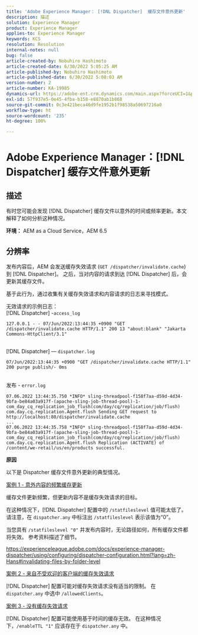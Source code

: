 ```yaml
---
title: 'Adobe Experience Manager： [!DNL Dispatcher]  缓存文件意外更新'
description: 描述
solution: Experience Manager
product: Experience Manager
applies-to: Experience Manager
keywords: KCS
resolution: Resolution
internal-notes: null
bug: false
article-created-by: Nobuhiro Hashimoto
article-created-date: 6/30/2022 5:05:25 AM
article-published-by: Nobuhiro Hashimoto
article-published-date: 6/30/2022 5:08:03 AM
version-number: 2
article-number: KA-19985
dynamics-url: https://adobe-ent.crm.dynamics.com/main.aspx?forceUCI=1&pagetype=entityrecord&etn=knowledgearticle&id=b083b13c-32f8-ec11-bb3d-000d3a5b0be0
exl-id: 57f937e5-0e45-4fba-b158-e8870ab1b868
source-git-commit: 0c3e421beca46d9fe1952b1f98538a50697216a0
workflow-type: ht
source-wordcount: '235'
ht-degree: 100%

---
```


# Adobe Experience Manager：[!DNL Dispatcher] 缓存文件意外更新

## 描述


有时您可能会发现 [!DNL Dispatcher] 缓存文件以意外的时间或频率更新。本文解释了如何分析这种情况。

<b>环境：</b>
AEM as a Cloud Service，AEM 6.5


## 分辨率


发布内容后，AEM 会发送缓存失效请求 (`GET /dispatcher/invalidate.cache`) 到 [!DNL Dispatcher]。 之后，当对内容的请求到达 [!DNL Dispatcher] 后，会更新其缓存文件。

基于此行为，通过收集有关缓存失效请求和内容请求的日志来寻找模式。

无效请求的示例日志：
<br>[!DNL Dispatcher] -`access_log`


```
127.0.0.1 - - 07/Jun/2022:13:44:35 +0900 "GET /dispatcher/invalidate.cache HTTP/1.1" 200 13 "about:blank" "Jakarta Commons-HttpClient/3.1"
```

<br>[!DNL Dispatcher] — `dispatcher.log`


```
07/Jun/2022:13:44:35 +0900 "GET /dispatcher/invalidate.cache HTTP/1.1" 200 purge publish/- 0ms
```

<br>发布 - `error.log`


```
07.06.2022 13:44:35.750 *INFO* sling-threadpool-f158f7aa-d59d-4d34-9bfa-be84a03a917f-(apache-sling-job-thread-pool)-1-com_day_cq_replication_job_flush(com/day/cq/replication/job/flush) com.day.cq.replication.Agent.flush Sending GET request to http://localhost:80/dispatcher/invalidate.cache
...
07.06.2022 13:44:35.758 *INFO* sling-threadpool-f158f7aa-d59d-4d34-9bfa-be84a03a917f-(apache-sling-job-thread-pool)-1-com_day_cq_replication_job_flush(com/day/cq/replication/job/flush) com.day.cq.replication.Agent.flush Replication (ACTIVATE) of /content/we-retail/us/en/products successful.
```




<b>原因</b>

以下是 Dispatcher 缓存文件意外更新的典型情况。


<u>案例 1 - 意外内容的频繁缓存更新</u>

缓存文件更新频繁，但更新内容不是缓存失效请求的目标。

在这种情况下，[!DNL Dispatcher] 配置中的 `/statfileslevel` 值可能太低了。 请注意，在 `dispatcher.any` 中标注出 `/statfileslevel` 表示该值为“0”。

当您具有 `/statfileslevel "0"` 并发布内容时，无论路径如何，所有缓存文件都将失效。 参考资料描述了细节。

https://experienceleague.adobe.com/docs/experience-manager-dispatcher/using/configuring/dispatcher-configuration.html?lang=zh-Hans#invalidating-files-by-folder-level


<u>案例 2 - 来自不受欢迎的客户端的缓存失效请求</u>

[!DNL Dispatcher] 配置可能对缓存失效请求没有适当的限制。 在 `dispatcher.any` 中选中 `/allowedClients`。


<u>案例 3 - 没有缓存失效请求</u>

[!DNL Dispatcher] 配置可能使用基于时间的缓存无效。 在这种情况下，`/enableTTL "1"` 应该存在于 `dispatcher.any` 中。
